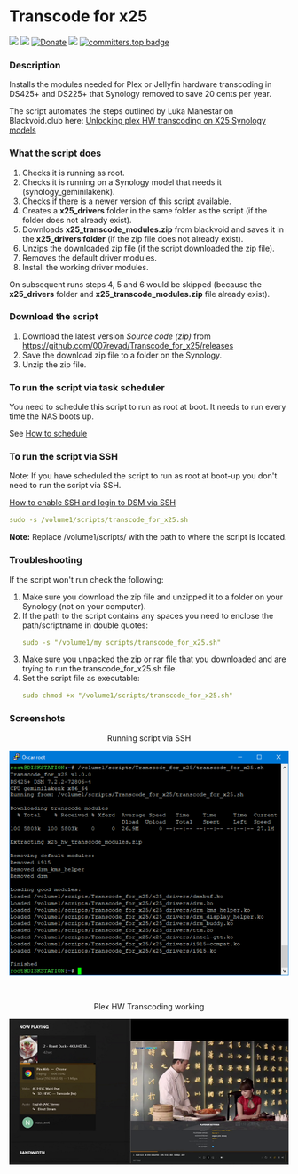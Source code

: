 # Transcode for x25

<a href="https://github.com/007revad/Transcode_for_x25/releases"><img src="https://img.shields.io/github/release/007revad/Transcode_for_x25.svg"></a>
<a href="https://hits.seeyoufarm.com"><img src="https://hits.seeyoufarm.com/api/count/incr/badge.svg?url=https%3A%2F%2Fgithub.com%2F007revad%2FTranscode_for_x25&count_bg=%2379C83D&title_bg=%23555555&icon=&icon_color=%23E7E7E7&title=views&edge_flat=false"/></a>
[![Donate](https://img.shields.io/badge/Donate-PayPal-green.svg)](https://www.paypal.com/paypalme/007revad)
[![](https://img.shields.io/static/v1?label=Sponsor&message=%E2%9D%A4&logo=GitHub&color=%23fe8e86)](https://github.com/sponsors/007revad)
[![committers.top badge](https://user-badge.committers.top/australia/007revad.svg)](https://user-badge.committers.top/australia/007revad)

### Description

Installs the modules needed for Plex or Jellyfin hardware transcoding in DS425+ and DS225+ that Synology removed to save 20 cents per year.

The script automates the steps outlined by Luka Manestar on Blackvoid.club here: [Unlocking plex HW transcoding on X25 Synology models](https://www.blackvoid.club/unlocking-plex-hw-transcoding-on-x25-synology-models/)

### What the script does

1. Checks it is running as root.
2. Checks it is running on a Synology model that needs it (synology_geminilakenk).
3. Checks if there is a newer version of this script available.
4. Creates a **x25_drivers** folder in the same folder as the script (if the folder does not already exist).
5. Downloads **x25_transcode_modules.zip** from blackvoid and saves it in the **x25_drivers folder** (if the zip file does not already exist).
6. Unzips the downloaded zip file (if the script downloaded the zip file).
7. Removes the default driver modules.
8. Install the working driver modules.

On subsequent runs steps 4, 5 and 6 would be skipped (because the **x25_drivers** folder and **x25_transcode_modules.zip** file already exist).

### Download the script

1. Download the latest version _Source code (zip)_ from https://github.com/007revad/Transcode_for_x25/releases
2. Save the download zip file to a folder on the Synology.
3. Unzip the zip file.

### To run the script via task scheduler

You need to schedule this script to run as root at boot. It needs to run every time the NAS boots up.

See [How to schedule](https://github.com/007revad/Transcode_for_x25/blob/main/how_to_schedule.md)

### To run the script via SSH

Note: If you have scheduled the script to run as root at boot-up you don't need to run the script via SSH.

[How to enable SSH and login to DSM via SSH](https://kb.synology.com/en-global/DSM/tutorial/How_to_login_to_DSM_with_root_permission_via_SSH_Telnet)

```YAML
sudo -s /volume1/scripts/transcode_for_x25.sh
```

**Note:** Replace /volume1/scripts/ with the path to where the script is located.

### Troubleshooting

If the script won't run check the following:

1. Make sure you download the zip file and unzipped it to a folder on your Synology (not on your computer).
2. If the path to the script contains any spaces you need to enclose the path/scriptname in double quotes:
   ```YAML
   sudo -s "/volume1/my scripts/transcode_for_x25.sh"
   ```
3. Make sure you unpacked the zip or rar file that you downloaded and are trying to run the transcode_for_x25.sh file.
4. Set the script file as executable:
   ```YAML
   sudo chmod +x "/volume1/scripts/transcode_for_x25.sh"
   ```

### Screenshots

<p align="center">Running script via SSH</p>
<p align="center"><img src="/images/image1.png"></p>

<br>

<p align="center">Plex HW Transcoding working</p>
<p align="center"><img src="/images/working.png"></p>
